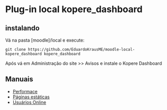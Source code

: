 # Plug-in local kopere_dashboard

## instalando

Vá na pasta [moodle]/local e execute:

```
git clone https://github.com/EduardoKrausME/moodle-local-kopere_dashboard kopere_dashboard
```

Após vá em Administração do site >> Avisos e instale o Kopere Dashboard

## Manuais

* [Performace](https://github.com/EduardoKrausME/moodle-local-kopere_dashboard/wiki/Performace)
* [Páginas estáticas](https://github.com/EduardoKrausME/moodle-local-kopere_dashboard/wiki/P%C3%A1ginas-est%C3%A1ticas)
* [Usuários Online](https://github.com/EduardoKrausME/moodle-local-kopere_dashboard/wiki/Usu%C3%A1rios-Online)
